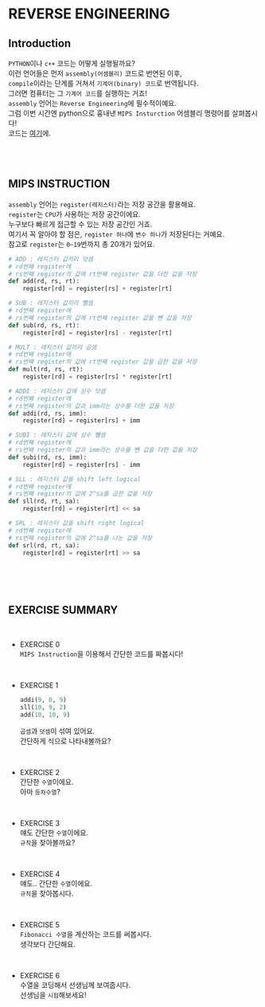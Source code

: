 # REVERSE ENGINEERING

## Introduction
`PYTHON`이나 `c++` 코드는 어떻게 실행될까요?  
이런 언어들은 먼저 `assembly(어셈블리)` 코드로 번연된 이후,  
`compile`이라는 단계를 거쳐서 `기계어(binary) 코드`로 번역됩니다.  
그러면 컴퓨터는 그 `기계어 코드`를 실행하는 거죠!  
`assembly` 언어는 `Reverse Engineering`에 필수적이예요.  
그럼 이번 시간엔 python으로 흉내낸 `MIPS Insturction` 어셈블리 명령어를 살펴봅시다!  
코드는 [여기](https://github.com/happyhddey/pythonSimpleProject/blob/main/project/reverseEngineering/mipsInstruction.py)에.  
<br>
<br>
<br>

## MIPS INSTRUCTION
`assembly` 언어는 `register(레지스터)`라는 저장 공간을 활용해요.  
`register`는 `CPU`가 사용하는 저장 공간이에요.  
누구보다 빠르게 접근할 수 있는 저장 공간인 거죠.  
여기서 꼭 알아야 할 점은, `register 하나`에 `변수 하나`가 저장된다는 거예요.  
참고로 `register`는 `0~19`번까지 총 20개가 있어요.  

```python
# ADD : 레지스터 값끼리 덧셈
# rd번째 register에
# rs번째 register의 값에 rt번째 register 값을 더한 값을 저장
def add(rd, rs, rt):
    register[rd] = register[rs] + register[rt]

# SUB : 레지스터 값끼리 뺄셈
# rd번째 register에
# rs번째 register의 값에 rt번째 register 값을 뺀 값을 저장
def sub(rd, rs, rt):
    register[rd] = register[rs] - register[rt]

# MULT : 레지스터 값끼리 곱셈
# rd번째 register에
# rs번째 register의 값에 rt번째 register 값을 곱한 값을 저장
def mult(rd, rs, rt):
    register[rd] = register[rs] * register[rt]

# ADDI : 레지스터 값에 상수 덧셈
# rd번째 register에
# rs번째 register의 값과 imm라는 상수를 더한 값을 저장
def addi(rd, rs, imm):
    register[rd] = register[rs] + imm

# SUBI : 레지스터 값에 상수 뺄셈
# rd번째 register에
# rs번째 register의 값과 imm라는 상수를 뺀 값을 더한 값을 저장
def subi(rd, rs, imm):
    register[rd] = register[rs] - imm

# SLL : 레지스터 값을 shift left logical
# rd번째 register에
# rs번째 register의 값에 2^sa를 곱한 값을 저장
def sll(rd, rt, sa):
    register[rd] = register[rt] << sa

# SRL : 레지스터 값을 shift right logical
# rd번째 register에
# rs번째 register의 값에 2^sa를 나눈 값을 저장
def srl(rd, rt, sa):
    register[rd] = register[rt] >> sa
```
<br>
<br>
<br>

## EXERCISE SUMMARY  
<br>

- EXERCISE 0  
    `MIPS Instruction`을 이용해서 간단한 코드를 짜봅시다!  
<br>

- EXERCISE 1  
    ```python
    addi(9, 0, 9)
    sll(10, 9, 2)
    add(10, 10, 9)
    ```
    `곱셈`과 `덧셈`이 섞여 있어요.  
    간단하게 식으로 나타내볼까요?  
<br>

- EXERCISE 2  
    간단한 `수열`이에요.  
    아마 `등차수열`?  
<br>

- EXERCISE 3  
    얘도 간단한 `수열`이에요.  
    `규칙`을 찾아볼까요?  
<br>

- EXERCISE 4  
    얘도.. 간단한 `수열`이에요.  
    `규칙`을 찾아봅시다.  
<br>

- EXERCISE 5  
    `Fibonacci 수열`을 계산하는 코드를 써봅시다.  
    생각보다 간단해요.  
<br>

- EXERCISE 6  
    수열을 코딩해서 선생님께 보여줍시다.  
    선생님을 `시험`해보세요!    
<br>
<br>
<br>
